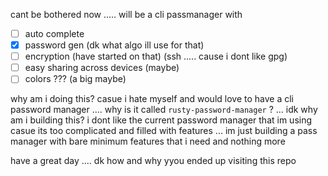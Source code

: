 cant be bothered now ..... will be a cli passmanager with
- [ ] auto complete
- [x] password gen (dk what algo ill use for that)
- [ ] encryption (have started on that) (ssh ..... cause i dont like gpg)
- [ ] easy sharing across devices (maybe)
- [ ] colors ??? (a big maybe)

why am i doing this? casue i hate myself and would love to have a cli password manager ....
why is it called `rusty-password-manager` ? ... idk 
why am i building this? i dont like the current password manager that im using casue its too complicated and filled with features ... im just building a pass manager with bare minimum features that i need and nothing more

have a great day .... dk how and why yyou ended up visiting this repo
